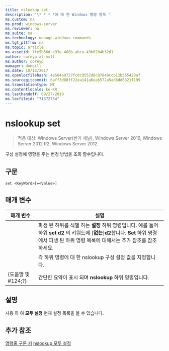 ```yaml
---
title: nslookup set
description: '\* * * *에 대 한 Windows 명령 항목 '
ms.custom: na
ms.prod: windows-server
ms.reviewer: na
ms.suite: na
ms.technology: manage-windows-commands
ms.tgt_pltfrm: na
ms.topic: article
ms.assetid: 1fe5b36d-e93e-468b-abca-43b0204b32d1
author: coreyp-at-msft
ms.author: coreyp
manager: dongill
ms.date: 10/16/2017
ms.openlocfilehash: 4e584a9727fc0cd552d0c07840ccb12b555428af
ms.sourcegitcommit: 6aff3d88ff22ea141a6ea6572a5ad8dd6321f199
ms.translationtype: MT
ms.contentlocale: ko-KR
ms.lasthandoff: 09/27/2019
ms.locfileid: "71372734"
---
```

# <a name="nslookup-set"></a>nslookup set

>적용 대상: Windows Server(반기 채널), Windows Server 2016, Windows Server 2012 R2, Windows Server 2012

구성 설정에 영향을 주는 변경 방법을 조회 함수입니다.
## <a name="syntax"></a>구문
```
set <KeyWord>[=<Value>]
```
## <a name="parameters"></a>매개 변수

|    매개 변수    |                                                                                                                    설명                                                                                                                    |
|-----------------|---------------------------------------------------------------------------------------------------------------------------------------------------------------------------------------------------------------------------------------------------|
|    <KeyWord>    | 파생 된 하위를 식별 하는 **설정** 하위 명령입니다. 예를 들어 하위 **set d2** 의 키워드에 [**없는**]**d2**합니다. **Set** 하위 명령에서 파생 된 하위 명령 목록에 대해서는 추가 참조를 참조 하세요. |
|     <Value>     |                                                                                      각 하위 명령에 대 한 nslookup 구성 설정 값을 지정합니다.                                                                                      |
| {도움말 및 #124;?} |                                                                                               간단한 요약이 표시 되며 **nslookup** 하위 명령입니다.                                                                                               |

## <a name="remarks"></a>설명
사용 하 여 **모두 설정** 현재 설정 목록을 볼 수 있습니다.
## <a name="additional-references"></a>추가 참조
[명령줄 구문 키](command-line-syntax-key.md)
[nslookup 모두 설정](nslookup-set-all.md)
